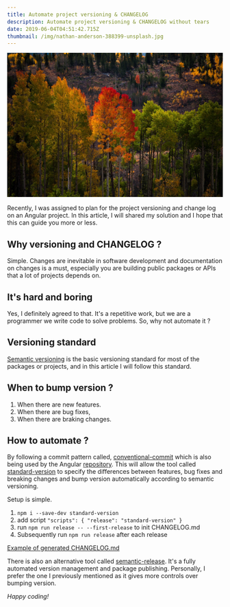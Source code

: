 ```yaml
---
title: Automate project versioning & CHANGELOG
description: Automate project versioning & CHANGELOG without tears
date: 2019-06-04T04:51:42.715Z
thumbnail: /img/nathan-anderson-388399-unsplash.jpg
---
```

![Changes are inevitable](/img/nathan-anderson-388399-unsplash.jpg "Changes are inevitable")

Recently, I was assigned to plan for the project versioning and change log on an Angular project. In this article, I will shared my solution and I hope that this can guide you more or less.

## Why versioning and CHANGELOG ?

Simple. Changes are inevitable in software development and documentation on changes is a must, especially you are building public packages or APIs that a lot of projects depends on. 

## It's hard and boring

Yes, I definitely agreed to that. It's a repetitive work, but we are a programmer we write code to solve problems. So, why not automate it ?

## Versioning standard

[Semantic versioning](https://semver.org/) is the basic versioning standard for most of the packages or projects, and in this article I will follow this standard. 

## When to bump version ?

1. When there are new features.
2. When there are bug fixes,
3. When there are braking changes.

## How to automate ?

By following a commit pattern called, [conventional-commit](https://www.conventionalcommits.org/en/v1.0.0-beta.4/) which is also being used by the Angular [repository](https://github.com/angular/angular). This will allow the tool called [standard-version](https://github.com/conventional-changelog/standard-version) to specify the differences between features, bug fixes and breaking changes and bump version automatically according to semantic versioning.

Setup is simple. 

1. `npm i --save-dev standard-version`
2. add script  `"scripts": { "release": "standard-version" }`
3. run `npm run release -- --first-release` to init CHANGELOG.md
4. Subsequently run `npm run release` after each release

[Example of generated CHANGELOG.md](https://github.com/conventional-changelog/standard-version/blob/master/CHANGELOG.md)

There is also an alternative tool called [semantic-release](https://github.com/semantic-release/semantic-release). It's a fully automated version management and package publishing. Personally, I prefer the one I previously mentioned as it gives more controls over bumping version.

_Happy coding!_
